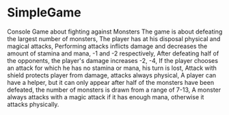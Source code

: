 # SimpleGame
Console Game about fighting against Monsters
 The game is about defeating the largest number of monsters,
The player has at his disposal physical and magical attacks,
Performing attacks inflicts damage and decreases the amount of stamina and mana, -1 and -2 respectively,
After defeating half of the opponents, the player's damage increases -2, -4,
If the player chooses an attack for which he has no stamina or mana, his turn is lost,
Attack with shield protects player from damage, attacks always physical,
A player can have a helper, but it can only appear after half of the monsters have been defeated, the number of monsters is drawn from a range of 7-13,
A monster always attacks with a magic attack if it has enough mana, otherwise it attacks physically.
